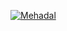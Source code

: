 [![Mehadal](https://circleci.com/gh/Mehadal/Practica.svg?style=svg)](https://app.circleci.com/pipelines/github/Mehadal/Practica?branch=circleci-project-setup)
